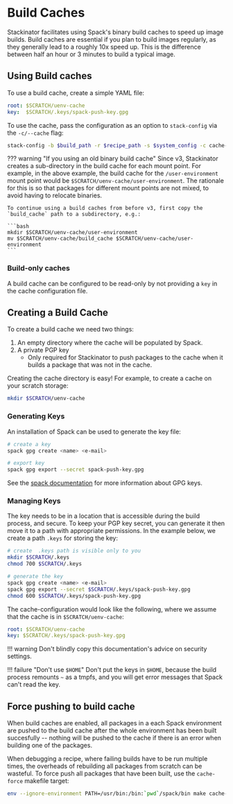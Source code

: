 # Build Caches

Stackinator facilitates using Spack's binary build caches to speed up image builds.
Build caches are essential if you plan to build images regularly, as they generally lead to a roughly 10x speed up.
This is the difference between half an hour or 3 minutes to build a typical image.

## Using Build caches

To use a build cache, create a simple YAML file:

```yaml title='cache-config.yaml'
root: $SCRATCH/uenv-cache
key:  $SCRATCH/.keys/spack-push-key.gpg
```

To use the cache, pass the configuration as an option to `stack-config` via the `-c/--cache` flag:

```bash
stack-config -b $build_path -r $recipe_path -s $system_config -c cache-config.yaml
```

??? warning "If you using an old binary build cache"
    Since v3, Stackinator creates a sub-directory in the build cache for each mount point.
    For example, in the above example, the build cache for the `/user-environment` mount point would be `$SCRATCH/uenv-cache/user-environment`.
    The rationale for this is so that packages for different mount points are not mixed, to avoid having to relocate binaries.

    To continue using a build caches from before v3, first copy the `build_cache` path to a subdirectory, e.g.:

    ```bash
    mkdir $SCRATCH/uenv-cache/user-environment
    mv $SCRATCH/uenv-cache/build_cache $SCRATCH/uenv-cache/user-environment
    ```

### Build-only caches

A build cache can be configured to be read-only by not providing a `key` in the cache configuration file.

## Creating a Build Cache

To create a build cache we need two things:

1. An empty directory where the cache will be populated by Spack.
2. A private PGP key
    *  Only required for Stackinator to push packages to the cache when it builds a package that was not in the cache.

Creating the cache directory is easy! For example, to create a cache on your scratch storage:
```bash
mkdir $SCRATCH/uenv-cache
```

### Generating Keys

An installation of Spack can be used to generate the key file:

```bash
# create a key
spack gpg create <name> <e-mail>

# export key
spack gpg export --secret spack-push-key.gpg
```

See the [spack documentation](https://spack.readthedocs.io/en/latest/getting_started.html#gpg-signing) for more information about GPG keys.

### Managing Keys

The key needs to be in a location that is accessible during the build process, and secure.
To keep your PGP key secret, you can generate it then move it to a path with appropriate permissions.
In the example below, we create a path `.keys` for storing the key:
```bash
# create  .keys path is visible only to you
mkdir $SCRATCH/.keys
chmod 700 $SCRATCH/.keys

# generate the key
spack gpg create <name> <e-mail>
spack gpg export --secret $SCRATCH/.keys/spack-push-key.gpg
chmod 600 $SCRATCH/.keys/spack-push-key.gpg
```

The cache-configuration would look like the following, where we assume that the cache is in `$SCRATCH/uenv-cache`:
```yaml
root: $SCRATCH/uenv-cache
key: $SCRATCH/.keys/spack-push-key.gpg
```
!!! warning
    Don't blindly copy this documentation's advice on security settings.

!!! failure "Don't use `$HOME`"
    Don't put the keys in `$HOME`, because the build process remounts `~` as a tmpfs, and you will get error messages that Spack can't read the key.

## Force pushing to build cache

When build caches are enabled, all packages in a each Spack environment are pushed to the build cache after the whole environment has been built succesfully -- nothing will be pushed to the cache if there is an error when building one of the packages.

When debugging a recipe, where failing builds have to be run multiple times, the overheads of rebuilding all packages from scratch can be wasteful.
To force push all packages that have been built, use the `cache-force` makefile target:

```bash
env --ignore-environment PATH=/usr/bin:/bin:`pwd`/spack/bin make cache-force
```
